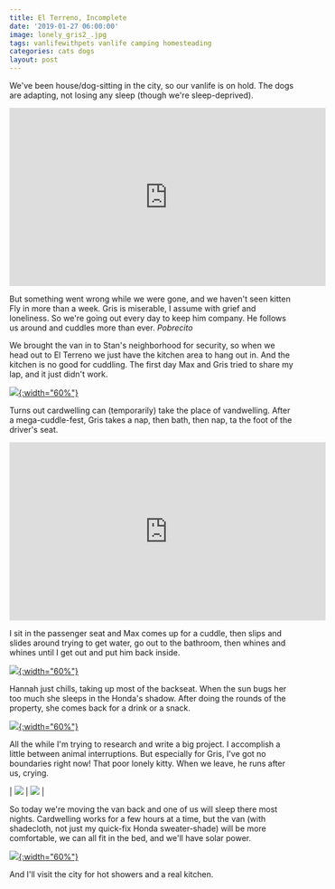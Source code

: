 ```yaml
---
title: El Terreno, Incomplete
date: '2019-01-27 06:00:00'
image: lonely_gris2_.jpg
tags: vanlifewithpets vanlife camping homesteading
categories: cats dogs
layout: post
---
```


We've been house/dog-sitting in the city, so our vanlife is on hold. The dogs are adapting, not losing any sleep (though we're sleep-deprived).


<iframe width="560" height="315" src="https://www.youtube-nocookie.com/embed/jzVXR1hQrds" frameborder="0" allow="accelerometer; autoplay; encrypted-media; gyroscope; picture-in-picture" allowfullscreen></iframe>


But something went wrong while we were gone, and we haven't seen kitten Fly in more than a week. Gris is miserable, I assume with grief and loneliness. So we're going out every day to keep him company. He follows us around and cuddles more than ever. *Pobrecito*


We brought the van in to Stan's neighborhood for security, so when we head out to El Terreno we just have the kitchen area to hang out in. And the kitchen is no good for cuddling. The first day Max and Gris tried to share my lap, and it just didn't work.

[![](/images/lonely_gris_.jpg){:width="60%"}](/images/lonely_gris.jpg)

Turns out cardwelling can (temporarily) take the place of vandwelling. After a mega-cuddle-fest, Gris takes a nap, then bath, then nap, ta the foot of the driver's seat.

<iframe width="560" height="315" src="https://www.youtube-nocookie.com/embed/HZvY05XeDEM" frameborder="0" allow="accelerometer; autoplay; encrypted-media; gyroscope; picture-in-picture" allowfullscreen></iframe>

I sit in the passenger seat and Max comes up for a cuddle, then slips and slides around trying to get water, go out to the bathroom, then whines and whines until I get out and put him back inside.

[![](/images/max_lap_nap_.jpg){:width="60%"}](/images/max_lap_nap.jpg)

Hannah just chills, taking up most of the backseat. When the sun bugs her too much she sleeps in the Honda's shadow. After doing the rounds of the property, she comes back for a drink or a snack.

[![](/images/hannah_honda_.jpg){:width="60%"}](/images/hannah_honda.jpg)

All the while I'm trying to research and write a big project. I accomplish a little between animal interruptions. But especially for Gris, I've got no boundaries right now! That poor lonely kitty. When we leave, he runs after us, crying. 

| [![](/images/lonely_gris8_.jpg)](/images/lonely_gris8.jpg) | [![](/images/lonely_gris9_.jpg)](/images/lonely_gris9.jpg) |

So today we're moving the van back and one of us will sleep there most nights. Cardwelling works for a few hours at a time, but the van (with shadecloth, not just my quick-fix Honda sweater-shade) will be more comfortable, we can all fit in the bed, and we'll have solar power.

[![](/images/sweater_shade_.jpg){:width="60%"}](/images/sweater_shade.jpg)


And I'll visit the city for hot showers and a real kitchen.